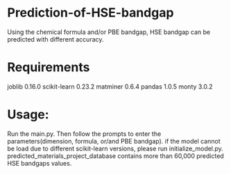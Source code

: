 # Prediction-of-HSE-bandgap
Using the chemical formula and/or PBE bandgap, HSE bandgap can be predicted with different accuracy.

# Requirements
joblib 0.16.0
scikit-learn 0.23.2
matminer 0.6.4
pandas 1.0.5
monty 3.0.2

# Usage: 
Run the main.py. Then follow the prompts to enter the parameters(dimension, formula, or/and PBE bandgap). if the model cannot be load due to different scikit-learn  versions, please run initialize_model.py.
predicted_materials_project_database contains more than 60,000 predicted HSE bandgaps values.
